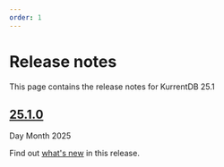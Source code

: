 ```yaml
---
order: 1
---
```


# Release notes

This page contains the release notes for KurrentDB 25.1

## [25.1.0](https://github.com/EventStore/EventStore/releases/tag/v25.1.0)

Day Month 2025

Find out [what's new](../quick-start/whatsnew.md) in this release.
